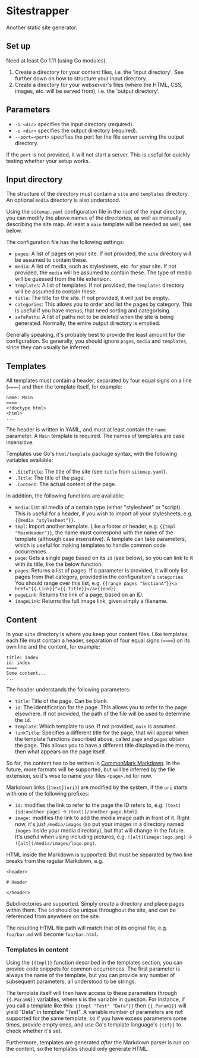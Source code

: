 Sitestrapper
============

Another static site generator.

Set up
------

Need at least Go 1.11 (using Go modules).

1. Create a directory for your content files, i.e. the 'input directory'.  See further down on how to structure your 
input directory.
2. Create a directory for your webserver's files (where the HTML, CSS, images, etc. will be served from), i.e. the 
'output directory'.

Parameters
----------

* `-i <dir>` specifies the input directory (required).
* `-o <dir>` specifies the output directory (required).
* `--port=<port>` specifies the port for the file server serving the output directory.

If the `port` is not provided, it will not start a server.  This is useful for quickly testing whether your setup works.

Input directory
---------------

The structure of the directory must contain a `site` and `templates` directory.  An optional `media` directory is also 
understood.

Using the `sitemap.yaml` configuration file in the root of the input directory, you can modify the above names of the 
directories, as well as manually describing the site map.  At least a `main` template will be needed as well, see below.

The configuration file has the following settings:

* `pages`: A list of pages on your site.  If not provided, the `site` directory will be assumed to contain these.
* `media`: A list of media, such as stylesheets, etc. for your site.  If not provided, the `media` will be assumed to
contain these.  The type of media will be guessed from the file extension.
* `templates`: A list of templates.  If not provided, the `templates` directory will be assumed to contain these.
* `title`: The title for the site.  If not provided, it will just be empty.
* `categories`: This allows you to order and list the pages by category.  This is useful if you have menus, that need
sorting and categorising.
* `safePaths`: A list of paths not to be deleted when the site is being generated.  Normally, the entire output directory is emptied.

Generally speaking, it's probably best to provide the least amount for the configuration.  So generally, you should
ignore `pages`, `media` and `templates`, since they can usually be inferred.

Templates
---------

All templates must contain a header, separated by four equal signs on a line (`====`) and then the template itself, for
example:

    name: Main
    ====
    <!doctype html>
    <html>
    ...

The header is written in YAML, and must at least contain the `name` parameter.  A `Main` template is required.  The
names of templates are case insensitive.

Templates use Go's `html/template` package syntax, with the following variables available:

* `.SiteTitle`: The title of the site (see `title` from `sitemap.yaml`).
* `.Title`: The title of the page.
* `.Content`: The actual content of the page.

In addition, the following functions are available:

* `media`: List all media of a certain type (either "stylesheet" or "script).  This is useful for a header, if you wish
to import all your stylesheets, e.g. `{{media "stylesheet"}}`.
* `tmpl`: Import another template.  Like a footer or header, e.g. `{{tmpl "MainHeader"}}`, the name must correspond with
the name of the template (although case insensitive).  A template can take parameters, which is useful for making
templates to handle common code occurrences.
* `page`: Gets a single page based on its `id` (see below), so you can link to it with its title, like the below
function.
* `pages`: Returns a list of pages.  If a parameter is provided, it will only list pages from that category, provided in
the configuration's `categories`.  You should range over this list, e.g. 
`{{range pages "SectionA"}}<a href="{{.Link}}">{{.Title}}</a>{{end}}`
* `pageLink`: Returns the link of a page, based on an ID.
* `imageLink`: Returns the full image link, given simply a filename.

Content
-------

In your `site` directory is where you keep your content files.  Like templates, each file must contain a header,
separation of four equal signs (`====`) on its own line and the content, for example:

    title: Index
    id: index
    ====
    Some content...
    ...

The header understands the following parameters:

* `title`: Title of the page.  Can be blank.
* `id`: The identification for the page.  This allows you to refer to the page elsewhere.  If not provided, the path of
  the file will be used to determine the `id`.
* `template`: Which template to use.  If not provided, `main` is assumed.
* `linkTitle`: Specifies a different title for the page, that will appear when the template functions described above,
called `page` and `pages` obtain the page.  This allows you to have a different title displayed in the menu, then what
appears on the page itself.

So far, the content has to be written in [CommonMark Markdown][commonmarkspec].  In the future, more formats will be
supported, but will be inferred by the file extension, so it's wise to name your files `<page>.md` for now.

Markdown links (`[text](uri)`) are modified by the system, if the `uri` starts with one of the following prefixes:

* `id:` modifies the link to refer to the page the ID refers to, e.g. `(text)[id:another page]` -> 
`(text)[/another-page.html]`.
* `image:` modifies the link to add the media image path in front of it.  Right now, it's just `/media/images` (so put 
your images in a directory named `images` inside your media directory), but that will change in the future.  It's useful
when using including pictures, e.g. `![alt](image:logo.png)` -> `![alt](/media/images/logo.png)`.

HTML inside the Markdown is supported.  But must be separated by two line breaks from the regular Markdown, e.g.

    <header>
    
    # Header
    
    </header>

Subdirectories are supported.  Simply create a directory and place pages within them.  The `id` should be unique
throughout the site, and can be referenced from anywhere on the site.

The resulting HTML file path will match that of its original file, e.g. `foo/bar.md` will become `foo/bar.html`.

### Templates in content

Using the `{{tmpl}}` function described in the templates section, you can provide code snippets for common occurrences.
The first parameter is always the name of the template, but you can provide any number of subsequent parameters, all
understood to be strings.

The template itself will then have access to these parameters through `{{.ParamN}}` variables, where `N` is the variable
in question.  For instance, if you call a template like this: `{{tmpl "Test" "Data"}}` then `{{.Param1}}` will yield
"Data" in template "Test".  A variable number of parameters are not supported for the same template, so if you have 
excess parameters some times, provide empty ones, and use Go's template language's `{{if}}` to check whether it's set.

Furthermore, templates are generated *after* the Markdown parser is run on the content, so the templates should only
generate HTML.

[commonmarkspec]: https://spec.commonmark.org/

